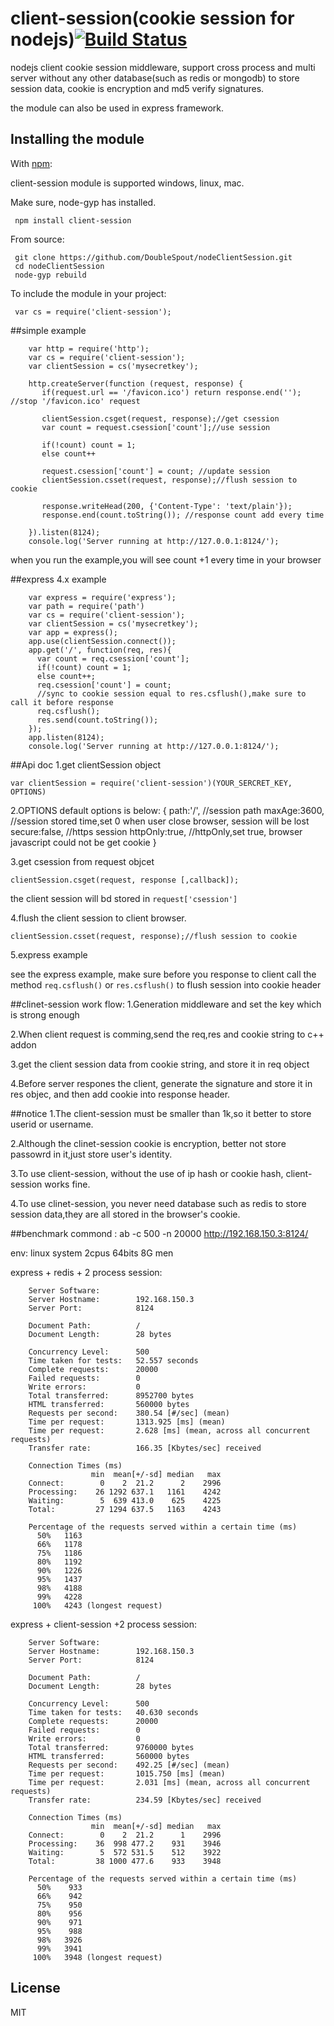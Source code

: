 # client-session(cookie session for nodejs)[![Build Status](https://travis-ci.org/DoubleSpout/nodeClientSession.png?branch=master)](https://travis-ci.org/DoubleSpout/nodeClientSession)

nodejs client cookie session middleware, support cross process and multi server without any other database(such as redis or mongodb) to store session data, cookie is encryption and md5 verify signatures. 

the module can also be used in express framework.

## Installing the module

With [npm](http://npmjs.org/):

client-session module is supported windows, linux, mac.

Make sure, node-gyp has installed.

     npm install client-session

From source:

     git clone https://github.com/DoubleSpout/nodeClientSession.git
     cd nodeClientSession
     node-gyp rebuild

To include the module in your project:

     var cs = require('client-session');

##simple example

		var http = require('http');
		var cs = require('client-session'); 
		var clientSession = cs('mysecretkey');

		http.createServer(function (request, response) {
		   if(request.url == '/favicon.ico') return response.end(''); //stop '/favicon.ico' request

		   clientSession.csget(request, response);//get csession
		   var count = request.csession['count'];//use session

		   if(!count) count = 1;
		   else	count++
 
           request.csession['count'] = count; //update session
		   clientSession.csset(request, response);//flush session to cookie

		   response.writeHead(200, {'Content-Type': 'text/plain'});
		   response.end(count.toString()); //response count add every time

		}).listen(8124);
		console.log('Server running at http://127.0.0.1:8124/');

when you run the example,you will see count +1 every time in your browser

##express 4.x example

		var express = require('express');
		var path = require('path')
		var cs = require('client-session');
		var clientSession = cs('mysecretkey');
		var app = express();
		app.use(clientSession.connect());
		app.get('/', function(req, res){
		  var count = req.csession['count'];
		  if(!count) count = 1;
		  else count++;
		  req.csession['count'] = count;
		  //sync to cookie session equal to res.csflush(),make sure to call it before response
		  req.csflush(); 
		  res.send(count.toString());
		});
		app.listen(8124);
		console.log('Server running at http://127.0.0.1:8124/');

##Api doc
1.get clientSession object
	
	var clientSession = require('client-session')(YOUR_SERCRET_KEY, OPTIONS)

2.OPTIONS
default options is below:
	{
		path:'/',  //session path
		maxAge:3600, //session stored time,set 0 when user close browser, session will be lost
		secure:false, //https session
		httpOnly:true, //httpOnly,set true, browser javascript could not be get cookie
	}

3.get csession from request objcet

	clientSession.csget(request, response [,callback]);

the client session will bd stored in `request['csession']`

4.flush the client session to client browser.

	clientSession.csset(request, response);//flush session to cookie

5.express example

see the express example, make sure before you response to client call the method `req.csflush()` or `res.csflush()` to flush session into cookie header

##clinet-session work flow:
1.Generation middleware and set the key which is strong enough

2.When client request is comming,send the req,res and cookie string to c++ addon

3.get the client session data from cookie string, and store it in req object

4.Before server respones the client, generate the signature and store it in res objec, and then add cookie into response header.

##notice
1.The client-session must be smaller than 1k,so it better to store userid or username.

2.Although the clinet-session cookie is encryption, better not store passowrd in it,just store user's identity.

3.To use client-session, without the use of ip hash or cookie hash, client-session works fine.

4.To use clinet-session, you never need database such as redis to store session data,they are all stored in the browser's cookie. 

##benchmark
commond : ab -c 500 -n 20000 http://192.168.150.3:8124/

env: linux system 2cpus 64bits 8G men

express + redis + 2 process session:

		Server Software:
		Server Hostname:        192.168.150.3
		Server Port:            8124

		Document Path:          /
		Document Length:        28 bytes

		Concurrency Level:      500
		Time taken for tests:   52.557 seconds
		Complete requests:      20000
		Failed requests:        0
		Write errors:           0
		Total transferred:      8952700 bytes
		HTML transferred:       560000 bytes
		Requests per second:    380.54 [#/sec] (mean)
		Time per request:       1313.925 [ms] (mean)
		Time per request:       2.628 [ms] (mean, across all concurrent requests)
		Transfer rate:          166.35 [Kbytes/sec] received

		Connection Times (ms)
		              min  mean[+/-sd] median   max
		Connect:        0    2  21.2      2    2996
		Processing:    26 1292 637.1   1161    4242
		Waiting:        5  639 413.0    625    4225
		Total:         27 1294 637.5   1163    4243

		Percentage of the requests served within a certain time (ms)
		  50%   1163
		  66%   1178
		  75%   1186
		  80%   1192
		  90%   1226
		  95%   1437
		  98%   4188
		  99%   4228
		 100%   4243 (longest request)

express + client-session +2 process session:

		Server Software:
		Server Hostname:        192.168.150.3
		Server Port:            8124

		Document Path:          /
		Document Length:        28 bytes

		Concurrency Level:      500
		Time taken for tests:   40.630 seconds
		Complete requests:      20000
		Failed requests:        0
		Write errors:           0
		Total transferred:      9760000 bytes
		HTML transferred:       560000 bytes
		Requests per second:    492.25 [#/sec] (mean)
		Time per request:       1015.750 [ms] (mean)
		Time per request:       2.031 [ms] (mean, across all concurrent requests)
		Transfer rate:          234.59 [Kbytes/sec] received

		Connection Times (ms)
		              min  mean[+/-sd] median   max
		Connect:        0    2  21.2      1    2996
		Processing:    36  998 477.2    931    3946
		Waiting:        5  572 531.5    512    3922
		Total:         38 1000 477.6    933    3948

		Percentage of the requests served within a certain time (ms)
		  50%    933
		  66%    942
		  75%    950
		  80%    956
		  90%    971
		  95%    988
		  98%   3926
		  99%   3941
		 100%   3948 (longest request)

## License

MIT

